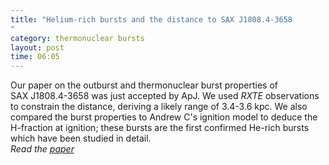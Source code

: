 ```yaml
---
title: "Helium-rich bursts and the distance to SAX J1808.4-3658"
category: thermonuclear bursts
layout: post
time: 06:05
---
```

<!-- header generated from blosxom format post; make_header.pl 23.1.2022 -->
<p>
<!-- created by convert.pl on Mon Jan 30 23:46:05 EST 2012 -->
<!-- converted from ../2006/07/helium-rich-bursts-and-distance-to-sax.html -->
<!-- Post timestamp Tuesday, July 11, 2006 2:05 PM -->
<!-- touch -t 200607111405 -->
<!-- Labels: 2006, papers, pulsars, thermonuclear bursts -->
      Our paper on the outburst and thermonuclear burst properties of SAX&nbsp;J1808.4-3658 was just accepted by ApJ. We used <em>RXTE</em> observations to constrain the distance, deriving a likely range of 3.4-3.6 kpc. We also compared the burst properties to Andrew C's ignition model to deduce the H-fraction at ignition; these bursts are the first confirmed He-rich bursts which have been studied in detail.<br>
<em>Read the <a href="http://arXiv.org/abs/astro-ph/0607213">paper</a></em>
